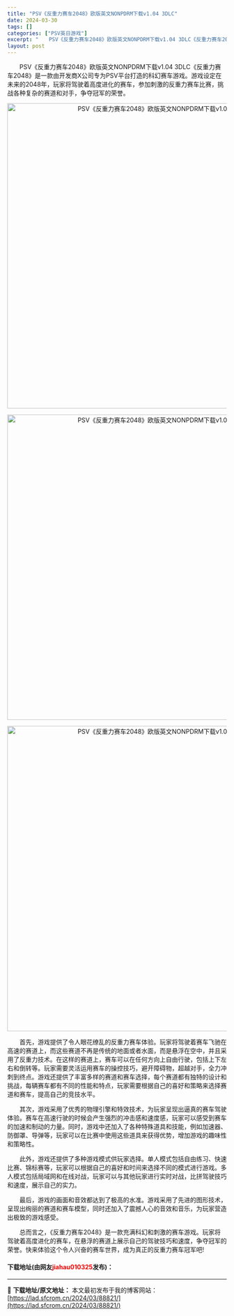 ```yaml
---
title: "PSV《反重力赛车2048》欧版英文NONPDRM下载v1.04 3DLC"
date: 2024-03-30
tags: []
categories: ["PSV英日游戏"]
excerpt: "　　PSV《反重力赛车2048》欧版英文NONPDRM下载v1.04 3DLC《反重力赛车2048》是一款由开发商X公司专为PSV平台打造的科幻赛车游戏。游戏设定在未来的2048年，玩家将驾驶着高度进化的赛车，参加刺激的反重力赛车比赛，挑战各种复杂的赛道和对手，争夺冠军的荣誉。 　　首先，游戏提供了&hellip;"
layout: post
---
```


 <p>　　PSV《反重力赛车2048》欧版英文NONPDRM下载v1.04 3DLC《反重力赛车2048》是一款由开发商X公司专为PSV平台打造的科幻赛车游戏。游戏设定在未来的2048年，玩家将驾驶着高度进化的赛车，参加刺激的反重力赛车比赛，挑战各种复杂的赛道和对手，争夺冠军的荣誉。</p> <p align="center"><img align="" border="0" src="https://lad.sfcrom.cn/wp-content/uploads/2024/03/20240330_660780cc4335c.webp" width="700" alt="PSV《反重力赛车2048》欧版英文NONPDRM下载v1.04 3DLC" /></p> <p align="center"><img align="" border="0" src="https://lad.sfcrom.cn/wp-content/uploads/2024/03/20240330_660780cca79f4.webp" width="700" alt="PSV《反重力赛车2048》欧版英文NONPDRM下载v1.04 3DLC" /></p> <p align="center"><img align="" border="0" src="https://lad.sfcrom.cn/wp-content/uploads/2024/03/20240330_660780cd306cb.webp" width="700" alt="PSV《反重力赛车2048》欧版英文NONPDRM下载v1.04 3DLC" /></p> <p>　　首先，游戏提供了令人眼花缭乱的反重力赛车体验。玩家将驾驶着赛车飞驰在高速的赛道上，而这些赛道不再是传统的地面或者水面，而是悬浮在空中，并且采用了反重力技术。在这样的赛道上，赛车可以在任何方向上自由行驶，包括上下左右和倒转等。玩家需要灵活运用赛车的操控技巧，避开障碍物，超越对手，全力冲刺到终点。游戏还提供了丰富多样的赛道和赛车选择，每个赛道都有独特的设计和挑战，每辆赛车都有不同的性能和特点，玩家需要根据自己的喜好和策略来选择赛道和赛车，提高自己的竞技水平。</p> <p>　　其次，游戏采用了优秀的物理引擎和特效技术，为玩家呈现出逼真的赛车驾驶体验。赛车在高速行驶的时候会产生强烈的冲击感和速度感，玩家可以感受到赛车的加速和制动的力量。同时，游戏中还加入了各种特殊道具和技能，例如加速器、防御罩、导弹等，玩家可以在比赛中使用这些道具来获得优势，增加游戏的趣味性和策略性。</p> <p>　　此外，游戏还提供了多种游戏模式供玩家选择。单人模式包括自由练习、快速比赛、锦标赛等，玩家可以根据自己的喜好和时间来选择不同的模式进行游戏。多人模式包括局域网和在线对战，玩家可以与其他玩家进行实时对战，比拼驾驶技巧和速度，展示自己的实力。</p> <p>　　最后，游戏的画面和音效都达到了极高的水准。游戏采用了先进的图形技术，呈现出绚丽的赛道和赛车模型，同时还加入了震撼人心的音效和音乐，为玩家营造出极致的游戏感受。</p> <p>　　总而言之，《反重力赛车2048》是一款充满科幻和刺激的赛车游戏。玩家将驾驶着高度进化的赛车，在悬浮的赛道上展示自己的驾驶技巧和速度，争夺冠军的荣誉。快来体验这个令人兴奋的赛车世界，成为真正的反重力赛车冠军吧!</p> <p><h4>下载地址(由网友<font color="red">jiahau010325</font>发布)：</h4></p> 

---
📖 **下载地址/原文地址：** 本文最初发布于我的博客网站：[https://lad.sfcrom.cn/2024/03/88821/](https://lad.sfcrom.cn/2024/03/88821/)
